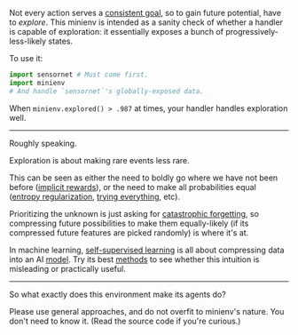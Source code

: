 Not every action serves a [consistent ](https://deepmind.com/research/publications/2021/The-Difficulty-of-Passive-Learning-in-Deep-Reinforcement-Learning)[goal](https://deepsense.ai/what-is-reinforcement-learning-the-complete-guide/), so to gain future potential, have to *explore*. This minienv is intended as a sanity check of whether a handler is capable of exploration: it essentially exposes a bunch of progressively-less-likely states.

To use it:

```python
import sensornet # Must come first.
import minienv
# And handle `sensornet`'s globally-exposed data.
```

When `minienv.explored() > .987` at times, your handler handles exploration well.

---

Roughly speaking.

Exploration is about making rare events less rare.

This can be seen as either the need to boldly go where we have not been before ([implicit ](http://www.cs.cornell.edu/~helou/IMRL.pdf)[rewards](https://lilianweng.github.io/lil-log/2020/06/07/exploration-strategies-in-deep-reinforcement-learning.html)), or the need to make all probabilities equal ([entropy ](https://arxiv.org/abs/2005.00820)[regularization](https://paperswithcode.com/method/entropy-regularization), [trying ](https://arxiv.org/abs/1806.09605)[every](https://arxiv.org/abs/1504.04909)[thing](https://icml.cc/media/Slides/icml/2019/halla(10-09-15)-10-09-15-4336-recent_advances.pdf), etc).

Prioritizing the unknown is just asking for [catastrophic ](https://en.wikipedia.org/wiki/Catastrophic_interference)[forgetting](https://arxiv.org/abs/1612.00796), so compressing future possibilities to make them equally-likely (if its compressed future features are picked randomly) is where it's at.

In machine learning, [self-](https://en.wikipedia.org/wiki/Unsupervised_learning)[supervised learning](https://en.wikipedia.org/wiki/Self-supervised_learning) is all about compressing data into an AI [model](https://www.tensorflow.org/text/tutorials/transformer). Try its best [met](https://arxiv.org/abs/2006.07733)[hods](https://paperswithcode.com/method/swav) to see whether this intuition is misleading or practically useful.

---

So what exactly does this environment make its agents do?

Please use general approaches, and do not overfit to minienv's nature. You don't need to know it. (Read the source code if you're curious.)